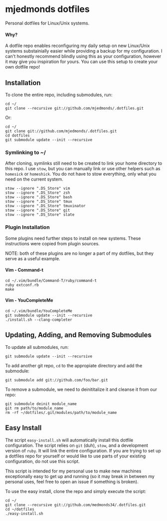 # mjedmonds dotfiles
Personal dotfiles for Linux/Unix systems. 

#### Why?

A dotfile repo enables reconfiguring my daily setup on new Linux/Unix systems substainially easier while providing a backup for my configuration. I can't honestly recommend blindly using this as your configuration, however it may give you inspiration for yours. You can use this setup to create your own dotfile repo!

## Installation
To clone the entire repo, including submodules, run:

```
cd ~/
git clone --recursive git://github.com/mjedmonds/.dotfiles.git
```

Or:

```
cd ~/
git clone git://github.com/mjedmonds/.dotfiles.git
cd dotfiles
git submodule update --init --recursive
```

### Symlinking to ~/
After cloning, symlinks still need to be created to link your home directory to this repo. I use ```stow```, but you can manually link or use other helpers such as ```homesick``` or ```homeshick```. You do not have to stow everything, only what you need on the current system.

```
stow --ignore ".DS_Store" vim
stow --ignore ".DS_Store" zsh
stow --ignore ".DS_Store" bash
stow --ignore ".DS_Store" tmux
stow --ignore ".DS_Store" tmuxinator
stow --ignore ".DS_Store" git
stow --ignore ".DS_Store" slate
```

### Plugin Installation
Some plugins need further steps to install on new systems. These instructions were copied from plugin sources.

NOTE: both of these plugins are no longer a part of my dotfiles, but they serve as a useful example.

#### Vim - Command-t

```
cd ~/.vim/bundle/Command-T/ruby/command-t
ruby extconf.rb
make
```

#### Vim - YouCompleteMe

```
cd ~/.vim/bundle/YouCompleteMe
git submodule update --init --recursive
./install.sh --clang-completer
```

## Updating, Adding, and Removing Submodules

To update all submodules, run:

```
git submodule update --init --recursive
```

To add another git repo, ```cd``` to the appropiate directory and add the submodule:

```
git submodule add git://github.com/foo/bar.git
```

To remove a submodule, we need to deinititalize it and cleanse it from our repo:

```
git submodule deinit module_name
git rm path/to/module_name
rm -rf ~/dotfiles/.git/modules/path/to/module_name
```

## Easy Install

The script ```easy-install.sh``` will automatically install this dotfile configuration. The script relies on ```git``` (duh), ```stow```, and a development version of ```ruby```. It will link the entire configuration. If you are trying to set up a dotfiles repo for yourself or would like to use parts of your existing configuration, do not use this script. 

This script is intended for my personal use to make new machines exceptionally easy to get up and running (so it may break in between my personal uses, feel free to open an issue if something is broken).  

To use the easy install, clone the repo and simply execute the script:

```
cd ~/
git clone --recursive git://github.com/medmonds34/.dotfiles.git
cd ~/dotfiles
./easy-install.sh
```
